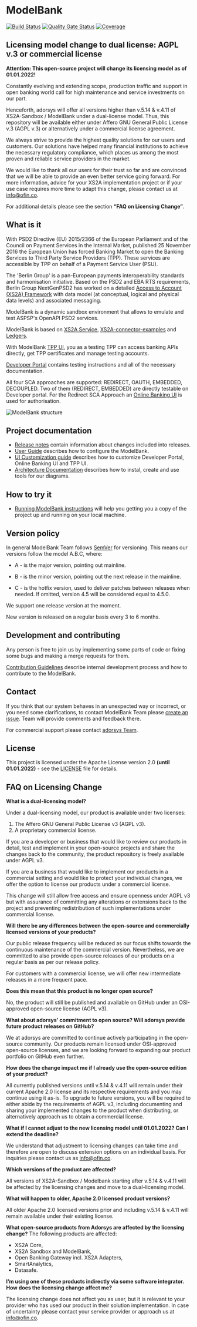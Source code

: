 # ModelBank

[![Build Status](https://api.travis-ci.com/adorsys/XS2A-Sandbox.svg?branch=master)](https://travis-ci.com/adorsys/XS2A-Sandbox)
[![Quality Gate Status](https://sonarcloud.io/api/project_badges/measure?project=adorsys_XS2A-Sandbox&metric=alert_status)](https://sonarcloud.io/dashboard?id=adorsys_XS2A-Sandbox)
[![Coverage](https://sonarcloud.io/api/project_badges/measure?project=adorsys_XS2A-Sandbox&metric=coverage)](https://sonarcloud.io/dashboard?id=adorsys_XS2A-Sandbox)

## Licensing model change to dual license: AGPL v.3 or commercial license

**Attention: This open-source project will change its licensing model as of 01.01.2022!**

Constantly evolving and extending scope, production traffic and support in open banking
world call for high maintenance and service investments on our part.

Henceforth, adorsys will offer all versions higher than v.5.14 &amp; v.4.11 of XS2A-Sandbox /
ModelBank under a dual-license model. Thus, this repository will be available either under
Affero GNU General Public License v.3 (AGPL v.3) or alternatively under a commercial license
agreement.

We always strive to provide the highest quality solutions for our users and customers. Our
solutions have helped many financial institutions to achieve the necessary regulatory
compliance, which places us among the most proven and reliable service providers in the
market.

We would like to thank all our users for their trust so far and are convinced that we will be
able to provide an even better service going forward.
For more information, advice for your XS2A implementation project or if your use case
requires more time to adapt this change, please contact us at info@ofin.co.

For additional details please see the section **“FAQ on Licensing Change”**.

## What is it

With PSD2 Directive (EU) 2015/2366 of the European Parliament and of the Council on Payment Services in the Internal Market, published 25 November 2016
the European Union has forced Banking Market to open the Banking Services to Third Party Service Providers (TPP). These services are accessible by TPP on behalf of a Payment Service User (PSU).

The 'Berlin Group' is a pan-European payments interoperability standards and harmonisation initiative. Based on the PSD2 and EBA RTS requirements, Berlin Group NextGenPSD2 has worked on a detailed [Access to Account (XS2A) Framework](https://www.berlin-group.org/psd2-access-to-bank-accounts) with data model (at conceptual, logical and physical data levels) and associated messaging.

ModelBank is a dynamic sandbox environment that allows to emulate and test ASPSP's OpenAPI PSD2 services.

ModelBank is based on [XS2A Service](https://github.com/adorsys/xs2a), [XS2A-connector-examples](https://github.com/adorsys/xs2a-connector-examples) and [Ledgers](https://github.com/adorsys/ledgers).

With ModelBank [TPP UI](https://github.com/adorsys/XS2A-Sandbox/tree/master/tpp-ui), you as a testing TPP can access banking APIs directly, get TPP certificates and manage testing accounts.

[Developer Portal](https://github.com/adorsys/XS2A-Sandbox/tree/master/developer-portal-ui) contains testing instructions and all of the necessary documentation.

All four SCA approaches are supported: REDIRECT, OAUTH, EMBEDDED, DECOUPLED. Two of them (REDIRECT, EMBEDDED) are directly testable on Developer portal. For the Redirect SCA Approach an [Online Banking UI](https://github.com/adorsys/XS2A-Sandbox/tree/master/oba-ui) is used for authorisation.

![ModelBank structure](https://github.com/adorsys/XS2A-Sandbox/blob/master/XS2ASandbox.png)

## Project documentation

-   [Release notes](https://github.com/adorsys/XS2A-Sandbox/tree/master/docs/release_notes) contain information about changes included into releases.
-   [User Guide](https://github.com/adorsys/XS2A-Sandbox/tree/master/docs/user-guide.md) describes how to configure the ModelBank.
-   [UI Customization guide](https://github.com/adorsys/XS2A-Sandbox/blob/master/docs/customization_guide/UIs_customization_guide.md) describes how to customize Developer Portal, Online Banking UI and TPP UI.
-   [Architecture Documentation](https://github.com/adorsys/XS2A-Sandbox/blob/master/docs/arc42/README.adoc) describes how to instal, create and use tools for our diagrams.

## How to try it

-   [Running ModelBank instructions](https://github.com/adorsys/XS2A-Sandbox/tree/master/docs/running-modelbank.md) will help you getting you a copy of the project up and running on your local machine.

## Version policy

In general ModelBank Team follows [SemVer](https://semver.org/) for versioning. This means our versions follow the model A.B.C, where:

-   A - is the major version, pointing out mainline.

-   B - is the minor version, pointing out the next release in the mainline.

-   C - is the hotfix version, used to deliver patches between releases when needed. If omitted, version 4.5 will be considered equal to 4.5.0.

We support one release version at the moment.

New version is released on a regular basis every 3 to 6 months.

## Development and contributing

Any person is free to join us by implementing some parts of code or fixing some bugs and making a merge requests for them.

[Contribution Guidelines](https://github.com/adorsys/XS2A-Sandbox/tree/master/docs/Contribution-Guidelines.md) describe internal development process and how to contribute to the ModelBank.

## Contact

If you think that our system behaves in an unexpected way or incorrect, or you need some clarifications, to contact ModelBank Team please [create an issue](https://github.com/adorsys/XS2A-Sandbox/issues). Team will provide comments and feedback there.

For commercial support please contact [adorsys Team](https://ofin.co/solutions/).

## License

This project is licensed under the Apache License version 2.0 **(until 01.01.2022)** - see the [LICENSE](https://github.com/adorsys/XS2A-Sandbox/blob/master/LICENSE) file for details.

## FAQ on Licensing Change

**What is a dual-licensing model?**

Under a dual-licensing model, our product is available under two licenses:

1. The Affero GNU General Public License v3 (AGPL v3).
2. A proprietary commercial license.

If you are a developer or business that would like to review our products in detail, test and
implement in your open-source projects and share the changes back to the community, the product
repository is freely available under AGPL v3.

If you are a business that would like to implement our products in a commercial setting and would
like to protect your individual changes, we offer the option to license our products under a
commercial license.

This change will still allow free access and ensure openness under AGPL v3 but with assurance of
committing any alterations or extensions back to the project and preventing redistribution of such
implementations under commercial license.

**Will there be any differences between the open-source and commercially licensed versions of your
products?**

Our public release frequency will be reduced as our focus shifts towards the continuous
maintenance of the commercial version. Nevertheless, we are committed to also provide
open-source releases of our products on a regular basis as per our release policy.

For customers with a commercial license, we will offer new intermediate releases in a more
frequent pace.

**Does this mean that this product is no longer open source?**

No, the product will still be published and available on GitHub under an OSI-approved open-source
license (AGPL v3).

**What about adorsys’ commitment to open source? Will adorsys provide future product releases on
GitHub?**

We at adorsys are committed to continue actively participating in the open-source community. Our
products remain licensed under OSI-approved open-source licenses, and we are looking forward to
expanding our product portfolio on GitHub even further.

**How does the change impact me if I already use the open-source edition of your product?**

All currently published versions until v.5.14 &amp; v.4.11 will remain under their current Apache 2.0
license and its respective requirements and you may continue using it as-is. To upgrade to future
versions, you will be required to either abide by the requirements of AGPL v3, including documenting
and sharing your implemented changes to the product when distributing, or alternatively approach
us to obtain a commercial license.

**What if I cannot adjust to the new licensing model until 01.01.2022? Can I extend the deadline?**

We understand that adjustment to licensing changes can take time and therefore are open to discuss
extension options on an individual basis. For inquiries please contact us as info@ofin.co.

**Which versions of the product are affected?**

All versions of XS2A-Sandbox / Modelbank starting after v.5.14 &amp; v.4.11 will be affected by the
licensing changes and move to a dual-licensing model.

**What will happen to older, Apache 2.0 licensed product versions?**

All older Apache 2.0 licensed versions prior and including v.5.14 &amp; v.4.11 will remain available
under their existing license.

**What open-source products from Adorsys are affected by the licensing change?**
The following products are affected:

- XS2A Core,
- XS2A Sandbox and ModelBank,
- Open Banking Gateway incl. XS2A Adapters,
- SmartAnalytics,
- Datasafe.

**I’m using one of these products indirectly via some software integrator. How does the licensing
change affect me?**

The licensing change does not affect you as user, but it is relevant to your provider who has used our
product in their solution implementation. In case of uncertainty please contact your service provider
or approach us at info@ofin.co.

